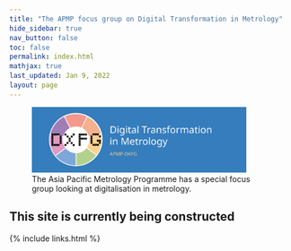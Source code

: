 ```yaml
---
title: "The APMP focus group on Digital Transformation in Metrology"
hide_sidebar: true
nav_button: false
toc: false
permalink: index.html
mathjax: true
last_updated: Jan 9, 2022
layout: page
---
```

<figure>
  <img src="images/Full_Logo.svg" alt="Trulli" style="width:90%" alt="The DXFG logo">
  <figcaption>The Asia Pacific Metrology Programme has a special focus group looking at digitalisation in metrology.</figcaption>
</figure>

## This site is currently being constructed 

{% include links.html %}
